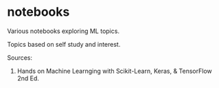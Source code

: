 # notebooks

Various notebooks exploring ML topics.

Topics based on self study and interest.

Sources: 
1. Hands on Machine Learnging with Scikit-Learn, Keras, & TensorFlow 2nd Ed.
